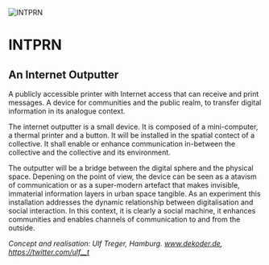 ![INTPRN](https://ut.github.io/INTPRN/images/INTPRN_icon_03a_k.png)

# INTPRN

## An Internet Outputter

A publicly accessible printer with Internet access that can receive and print messages. A device for communities and the public realm, to transfer digital information in its analogue context.

The internet outputter is a small device. It is composed of a mini-computer, a thermal printer and a button. It will be installed in the spatial contect of a collective. It shall enable or enhance communication in-between the collective and the collective and its environment.

The outputter will be a bridge between the digital sphere and the physical space. Depening on the point of view, the device can be seen as a atavism of communication or as a super-modern artefact that makes invisible, immaterial information layers in urban space tangible. As an experiment this installation addresses the dynamic relationship between digitalisation and social interaction. In this context, it is clearly a social machine, it enhances communities and enables channels of communication to and from the outside.


*Concept and realisation: Ulf Treger, Hamburg. www.dekoder.de, https://twitter.com/ulf__t*
